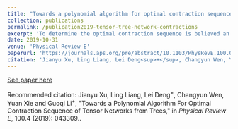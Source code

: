 ```yaml
---
title: "Towards a polynomial algorithm for optimal contraction sequence of tensor networks from trees"
collection: publications
permalink: /publication2019-tensor-tree-network-contractions
excerpt: 'To determine the optimal contraction sequence is believed an NP-hard problem in general. However, in this work, we find out the subproblem on tensor tree networks to be polynomial.'
date: 2019-10-31
venue: 'Physical Review E'
paperurl: 'https://journals.aps.org/pre/abstract/10.1103/PhysRevE.100.043309'
citation: 'Jianyu Xu, Ling Liang, Lei Deng<sup>+</sup>, Changyun Wen, Yuan Xie and Guoqi Li<sup>+</sup>, "Towards a Polynomial Algorithm For Optimal Contraction Sequence of Tensor Networks from Trees," in <i>Physical Review E</i>, 100.4 (2019): 043309.'
---
```

<!--The computational cost of contracting a tensor network depends on the sequence of contractions, but to decide the sequence of contractions with a minimal computational cost on an arbitrary network has been proved to be an NP-complete problem. In this work, we conjecture that the problem may be a polynomial one if we consider the computational complexity instead. We propose a polynomial algorithm for the optimal contraction complexity of tensor tree network, which is a specific and widely applied network structure. We prove that for any tensor tree network, the proposed algorithm can achieve a sequence of contractions that guarantees the minimal time complexity and a linear space complexity simultaneously. To illustrate the validity of our idea, numerical simulations are presented that evidence the significant benefits when the network scale becomes large. This work will have great potential for the efficient processing of various physical simulations and pave the way for the further exploration of the computational complexity of tensor contraction on arbitrary tensor networks.-->

[See paper here](https://journals.aps.org/pre/abstract/10.1103/PhysRevE.100.043309)

Recommended citation: Jianyu Xu, Ling Liang, Lei Deng<sup>+</sup>, Changyun Wen, Yuan Xie and Guoqi Li<sup>+</sup>, "Towards a Polynomial Algorithm For Optimal Contraction Sequence of Tensor Networks from Trees," in <i>Physical Review E</i>, 100.4 (2019): 043309..